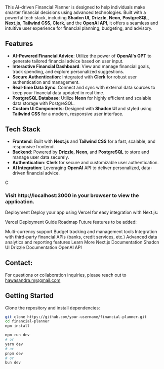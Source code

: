 This AI-driven Financial Planner is designed to help individuals make smarter financial decisions using advanced technologies. Built with a powerful tech stack, including **Shadcn UI**, **Drizzle**, **Neon**, **PostgreSQL**, **Next.js**, **Tailwind CSS**, **Clerk**, and the **OpenAI API**, it offers a seamless and intuitive user experience for financial planning, budgeting, and advisory.

## Features

- **AI-Powered Financial Advice**: Utilize the power of **OpenAI's GPT** to generate tailored financial advice based on user input.
- **Interactive Financial Dashboard**: View and manage financial goals, track spending, and explore personalized suggestions.
- **Secure Authentication**: Integrated with **Clerk** for robust user authentication and management.
- **Real-time Data Sync**: Connect and sync with external data sources to keep your financial data updated in real time.
- **PostgreSQL Database**: Utilize **Neon** for highly efficient and scalable data storage with PostgreSQL.
- **Custom UI Components**: Designed with **Shadcn UI** and styled using **Tailwind CSS** for a modern, responsive user interface.
  
## Tech Stack

- **Frontend**: Built with **Next.js** and **Tailwind CSS** for a fast, scalable, and responsive frontend.
- **Backend**: Powered by **Drizzle**, **Neon**, and **PostgreSQL** to store and manage user data securely.
- **Authentication**: **Clerk** for secure and customizable user authentication.
- **AI Integration**: Leveraging **OpenAI** API to deliver personalized, data-driven financial advice.

C

### Visit http://localhost:3000 in your browser to view the application.
Deployment
Deploy your app using Vercel for easy integration with Next.js:

Vercel Deployment Guide
Roadmap
Future features to be added:

Multi-currency support
Budget tracking and management tools
Integration with third-party financial APIs (banks, credit services, etc.)
Advanced data analytics and reporting features
Learn More
Next.js Documentation
Shadcn UI
Drizzle Documentation
OpenAI API

## Contact:
For questions or collaboration inquiries, please reach out to hawasandra.m@gmail.com

## Getting Started

Clone the repository and install dependencies:

```bash
git clone https://github.com/your-username/financial-planner.git
cd financial-planner
npm install

npm run dev
# or
yarn dev
# or
pnpm dev
# or
bun dev

